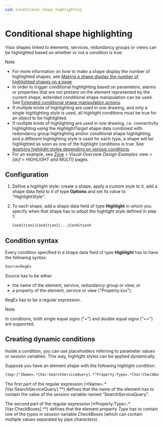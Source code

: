 ```yaml
---
uid: Conditional_shape_highlighting
---
```


# Conditional shape highlighting

Visio shapes linked to elements, services, redundancy groups or views can be highlighted based on whether or not a condition is true.

> [!NOTE]
>
> - For more information on how to make a shape display the number of highlighted shapes, see [Making a shape display the number of highlighted shapes on a page](xref:Making_a_shape_display_the_number_of_highlighted_shapes_on_a_page).
> - In order to trigger conditional highlighting based on parameters, alarms or properties that are not present on the element represented by the current shape, extended conditional shape manipulation can be used. See [Extended conditional shape manipulation actions](xref:Extended_conditional_shape_manipulation_actions).
> - If multiple kinds of highlighting are used in one drawing, and only a single highlighting style is used, all highlight conditions must be true for an object to be highlighted.
> - If multiple kinds of highlighting are used in one drawing, i.e. connectivity highlighting using the _HighlightTarget_ shape data combined with redundancy group highlighting and/or conditional shape highlighting, and a different highlighting style is used for each type, a shape will be highlighted as soon as one of the highlight conditions is true. See [Applying highlight styles depending on various conditions](xref:Options_for_highlighting_DCF_connections#applying-highlight-styles-depending-on-various-conditions).
> - For an example, see [Ziine](xref:ZiineDemoSystem) > *Visual Overview Design Examples* view > *[dcf > HIGHLIGHT and MULTI]* pages.

## Configuration

1. Define a highlight style: create a shape, apply a custom style to it, add a shape data field to it of type **Options** and set its value to "HighlightStyle".

1. To each shape, add a shape data field of type **Highlight** in which you specify when that shape has to adopt the highlight style defined in step 1:

   ```txt
   Condition1|Condition2|...|ConditionX
   ```

## Condition syntax

Every condition specified in a shape data field of type **Highlight** has to have the following syntax:

```txt
Source=RegEx
```

Source has to be either

- the name of the element, service, redundancy group or view, or
- a property of the element, service or view ("Property:xxx").

RegEx has to be a regular expression.

> [!NOTE]
> In conditions, both single equal signs ("=") and double equal signs ("==") are supported.

## Creating dynamic conditions

Inside a condition, you can use placeholders referring to parameter values or session variables. This way, highlight styles can be applied dynamically.

Suppose you have an element shape with the following highlight condition:

```txt
[Sep:|^]Name=.*[Var:SearchServiceQuery].*^Property:Type=.*[Var:CheckBoxes].*
```

The first part of the regular expression (\*Name=.\*\[Var:SearchServiceQuery\].\*\*) defines that the name of the element has to contain the value of the session variable named “SearchServiceQuery”.

The second part of the regular expression (\*Property:Type=.\*\[Var:CheckBoxes\].\*\*) defines that the element property *Type* has to contain one of the types in session variable *CheckBoxes* (which can contain multiple values separated by pipe characters).
